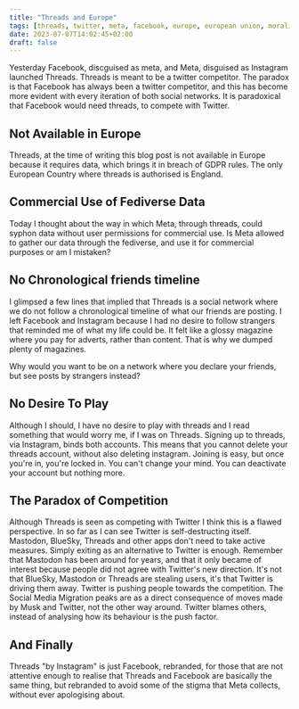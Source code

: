 ```yaml
---
title: "Threads and Europe"
tags: [threads, twitter, meta, facebook, europe, european union, morality]
date: 2023-07-07T14:02:45+02:00
draft: false
---
```


Yesterday Facebook, discguised as meta, and Meta, disguised as Instagram launched Threads. Threads is meant to be a twitter competitor. The paradox is that Facebook has always been a twitter competitor, and this has become more evident with every iteration of both social networks. It is paradoxical that Facebook would need threads, to compete with Twitter. 

## Not Available in Europe

Threads, at the time of writing this blog post is not available in Europe because it requires data, which brings it in breach of GDPR rules. The only European Country where threads is authorised is England. 

## Commercial Use of Fediverse Data

Today I thought about the way in which Meta, through threads, could syphon data without user permissions for commercial use. Is Meta allowed to gather our data through the fediverse, and use it for commercial purposes or am I mistaken?

## No Chronological friends timeline

I glimpsed a few lines that implied that Threads is a social network where we do not follow a chronological timeline of what our friends are posting. I left Facebook and Instagram because I had no desire to follow strangers that reminded me of what my life could be. It felt like a glossy magazine where you pay for adverts, rather than content. That is why we dumped plenty of magazines.

Why would you want to be on a network where you declare your friends, but see posts by strangers instead?

## No Desire To Play

Although I should, I have no desire to play with threads and I read something that would worry me, if I was on Threads. Signing up to threads, via Instagram, binds both accounts. This means that you cannot delete your threads account, without also deleting instagram. Joining is easy, but once you're in, you're locked in. You can't change your mind. You can deactivate your account but nothing more.

## The Paradox of Competition

Although Threads is seen as competing with Twitter I think this is a flawed perspective. In so far as I can see Twitter is self-destructing itself. Mastodon, BlueSky, Threads and other apps don't need to take active measures. Simply exiting as an alternative to Twitter is enough. Remember that Mastodon has been around for years, and that it only became of interest because people did not agree with Twitter's new direction. It's not that BlueSky, Mastodon or Threads are stealing users, it's that Twitter is driving them away. Twitter is pushing people towards the competition.
The Social Media Migration peaks are as a direct consequence of moves made by Musk and Twitter, not the other way around. Twitter blames others, instead of analysing how its behaviour is the push factor.

## And Finally

Threads "by Instagram" is just Facebook, rebranded, for those that are not attentive enough to realise that Threads and Facebook are basically the same thing, but rebranded to avoid some of the stigma that Meta collects, without ever apologising about.
